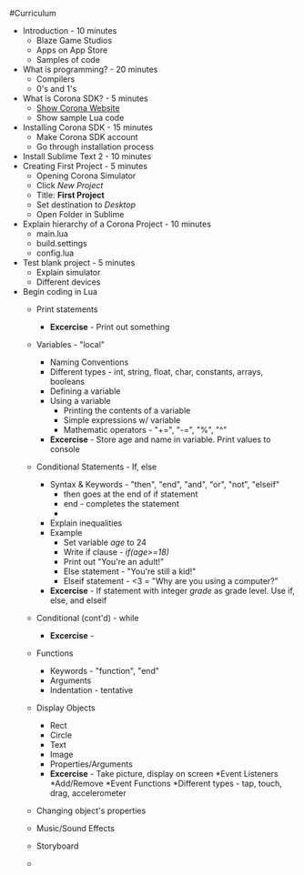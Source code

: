 #Curriculum 
* Introduction - 10 minutes
	* Blaze Game Studios
	* Apps on App Store
	* Samples of code
* What is programming? - 20 minutes
	* Compilers
	* 0's and 1's
* What is Corona SDK? - 5 minutes
	* [Show Corona Website](https://coronalabs.com/)
	* Show sample Lua code
* Installing Corona SDK - 15 minutes
	* Make Corona SDK account
	* Go through installation process
* Install Sublime Text 2 - 10 minutes
* Creating First Project - 5 minutes
	* Opening Corona Simulator
	* Click _New Project_
	* Title: **First Project**
	* Set destination to _Desktop_
	* Open Folder in Sublime
* Explain hierarchy of a Corona Project - 10 minutes
	* main.lua
	* build.settings
	* config.lua
* Test blank project - 5 minutes
	* Explain simulator 
	* Different devices
* Begin coding in Lua
	* Print statements
		* **Excercise** - Print out something
	* Variables - "local"
		* Naming Conventions
		* Different types - int, string, float, char, constants, arrays, booleans
		* Defining a variable
		* Using a variable
			* Printing the contents of a variable
			* Simple expressions w/ variable
			* Mathematic operators - "+=", "-=", "%", "^"
		* **Excercise** - Store age and name in variable. Print values to console
	* Conditional Statements - If, else
		* Syntax & Keywords - "then", "end", "and", "or", "not", "elseif"
			* then goes at the end of if statement
			* end - completes the statement
			* 
		* Explain inequalities
		* Example
			* Set variable _age_ to 24
			* Write if clause - _if(age>=18)_
			* Print out "You're an adult!"
			* Else statement - "You're still a kid!"
			* Elseif statement - <3 = "Why are you using a computer?"
		* **Excercise** - If statement with integer _grade_ as grade level. Use if, else, and elseif
	* Conditional (cont'd) - while

		* **Excercise** -
	* Functions
		* Keywords - "function", "end"
		* Arguments
		* Indentation - tentative
	* Display Objects
		* Rect
		* Circle
		* Text
		* Image
		* Properties/Arguments
		* **Excercise** - Take picture, display on screen
	*Event Listeners
		*Add/Remove
		*Event Functions
		*Different types - tap, touch, drag, accelerometer
	* Changing object's properties
	* Music/Sound Effects
	* Storyboard
	* 